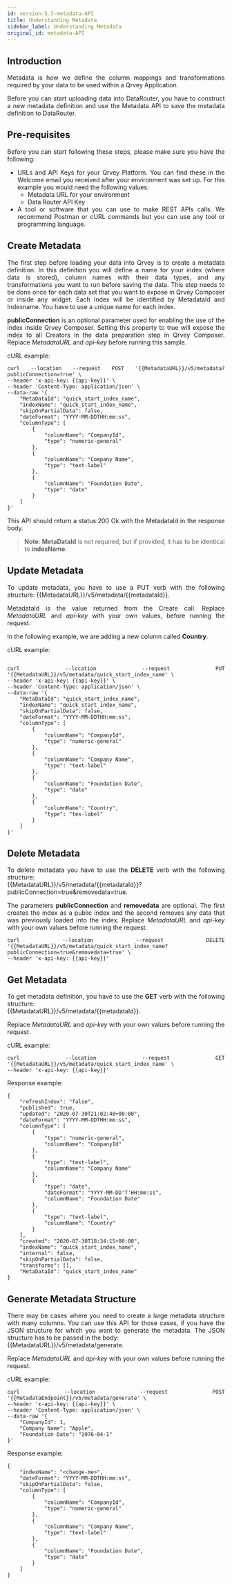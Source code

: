 ```yaml
---
id: version-5.3-metadata-API
title: Understanding Metadata
sidebar_label: Understanding Metadata
original_id: metadata-API
---
```


<div style="text-align: justify">

## Introduction
Metadata is how we define the column mappings and transformations required by your data to be used within a Qrvey Application.

Before you can start uploading data into DataRouter, you have to construct a new metadata definition and use the Metadata API to save the metadata definition to DataRouter.

## Pre-requisites
Before you can start following these steps, please make sure you have the following:
* URLs and API Keys for your Qrvey Platform. You can find these in the Welcome email you received after your environment was set up. For this example you would need the following values:
  * Metadata URL for your environment
  * Data Router API Key 
* A tool or software that you can use to make REST APIs calls. We recommend Postman or cURL commands but you can use any tool or programming language.

## Create Metadata
The first step before loading your data into Qrvey is to create a metadata definition. In this definition you will define a name for your index (where data is stored), column names with their data types, and any transformations you want to run before saving the data. This step needs to be done once for each data set that you want to expose in Qrvey Composer or inside any widget. Each Index will be identified by MetadataId and Indexname. You have to use a unique name for each index. 

**publicConnection** is an optional parameter used for enabling the use of the index inside Qrvey Composer. Setting this property to true will expose the index to all Creators in the data preparation step in Qrvey Composer. Replace *MetadataURL* and *api-key* before running this sample. 

cURL example:

```
curl --location --request POST '{{MetadataURL}}/v5/metadata?publicConnection=true' \
--header 'x-api-key: {{api-key}}' \
--header 'Content-Type: application/json' \
--data-raw '{
    "MetaDataId": "quick_start_index_name",
    "indexName": "quick_start_index_name",
    "skipOnPartialData": false,
    "dateFormat": "YYYY-MM-DDTHH:mm:ss",
    "columnType": [
        {
            "columnName": "CompanyId",
            "type": "numeric-general"
        },
        {
            "columnName": "Company Name",
            "type": "text-label"
        },
        {
            "columnName": "Foundation Date",
            "type": "date"
        }
    ]
}'

```

This API should return a status:200 Ok with the MetadataId in the response body.

> **Note**: **MetaDataId** is not required, but if provided, it has to be identical to **indexName**.

## Update Metadata
To update metadata, you have to use a PUT verb with the following structure: {{MetadataURL}}/v5/metadata/{{metadataId}}. <br>

MetadataId is the value returned from the Create call. Replace *MetadataURL* and *api-key* with your own values, before running the request. 

In the following example, we are adding a new column called **Country**.

cURL example:
```

curl --location --request PUT '{{MetadataURL}}/v5/metadata/quick_start_index_name' \
--header 'x-api-key: {{api-key}}' \
--header 'Content-Type: application/json' \
--data-raw '{
    "MetaDataId": "quick_start_index_name",
    "indexName": "quick_start_index_name",
    "skipOnPartialData": false,
    "dateFormat": "YYYY-MM-DDTHH:mm:ss",
    "columnType": [
        {
            "columnName": "CompanyId",
            "type": "numeric-general"
        },
        {
            "columnName": "Company Name",
            "type": "text-label"
        },
        {
            "columnName": "Foundation Date",
            "type": "date"
        },
        {
            "columnName": "Country",
            "type": "tex-label"
        }
    ]
}'
```

## Delete Metadata
To delete metadata you have to use the **DELETE** verb with the following structure: <br> {{MetadataURL}}/v5/metadata/{{metadataId}}?publicConnection=true&removedata=true. <br>

The parameters **publicConnection** and **removedata** are optional. The first creates the index as a public index and the second removes any data that was previously loaded into the index. Replace *MetadataURL* and *api-key* with your own values before running the request.


```
curl --location --request DELETE '{{MetadataURL}}/v5/metadata/quick_start_index_name?publicConnection=true&removedata=true' \
--header 'x-api-key: {{api-key}}'
```

## Get Metadata
To get metadata definition, you have to use the **GET** verb with the following structure: <br>{{MetadataURL}}/v5/metadata/{{metadataId}}. <br>

Replace *MetadataURL* and *api-key* with your own values before running the request.


cURL example:
```
curl --location --request GET '{{MetadataURL}}/v5/metadata/quick_start_index_name' \
--header 'x-api-key: {{api-key}}'
```

Response example:
```
{
    "refreshIndex": "false",
    "published": true,
    "updated": "2020-07-30T21:02:40+00:00",
    "dateFormat": "YYYY-MM-DDTHH:mm:ss",
    "columnType": [
        {
            "type": "numeric-general",
            "columnName": "CompanyId"
        },
        {
            "type": "text-label",
            "columnName": "Company Name"
        },
        {
            "type": "date",
            "dateFormat": "YYYY-MM-DD'T'HH:mm:ss",
            "columnName": "Foundation Date"
        },
        {
            "type": "text-label",
            "columnName": "Country"
        }
    ],
    "created": "2020-07-30T18:34:15+00:00",
    "indexName": "quick_start_index_name",
    "internal": false,
    "skipOnPartialData": false,
    "transforms": [],
    "MetaDataId": "quick_start_index_name"
}
```

## Generate Metadata Structure
There may be cases where you need to create a large metadata structure with many columns. You can use this API for those cases, if you have the JSON structure for which you want to generate the metadata. The JSON structure has to be passed in the body: <br> 
{{MetadataURL}}/v5/metadata/generate. <br>

Replace *MetadataURL* and *api-key* with your own values before running the request.


cURL example:
```
curl --location --request POST '{{MetadataEndpoint}}/v5/metadata/generate' \
--header 'x-api-key: {{api-key}}' \
--header 'Content-Type: application/json' \
--data-raw '{
    "CompanyId": 1,
    "Company Name": "Apple",
    "Foundation Date": "1976-04-1"
}'

```
Response example:
```
{
    "indexName": "<change-me>",
    "dateFormat": "YYYY-MM-DDTHH:mm:ss",
    "skipOnPartialData": false,
    "columnType": [
        {
            "columnName": "CompanyId",
            "type": "numeric-general"
        },
        {
            "columnName": "Company Name",
            "type": "text-label"
        },
        {
            "columnName": "Foundation Date",
            "type": "date"
        }
    ]
}
```

